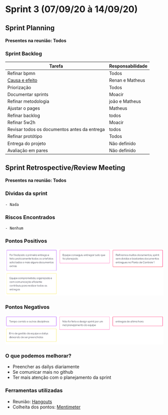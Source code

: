 # Sprint 3  (07/09/20 à 14/09/20)


## Sprint Planning

#### Presentes na reunião: Todos

###  Sprint Backlog

|Tarefa| Responsabilidade|
|---|----|
|Refinar bpmn |Todos|
|[Causa e efeito](https://github.com/UnBArqDsw/2020.1_G7_TCM/blob/master/docs/base/causa_e_efeito.md)|Renan e Matheus|
|Priorização |Todos|
|Documentar sprints |Moacir|
|Refinar metodologia |joão e Matheus|
|Ajustar o pages |Matheus|
|Refinar backlog |todos|
|Refinar 5w2h | Moacir |
|Revisar todos os documentos antes da entrega |todos|
|Refinar protótipo |Todos|
|Entrega do projeto|Não definido|
|Avaliação em pares| Não definido|



## Sprint Retrospective/Review Meeting

#### Presentes na reunião: Todos

### Dividas da sprint
    - Nada

### Riscos Encontrados
    - Nenhum

### Pontos Positivos

![pontos positivos](../assets/Sprints/S3-positivos.png)

### Pontos Negativos

![pontos negativos](../assets/Sprints/S3-negativos.png)

### O que podemos melhorar?

- Preencher as dailys diariamente
- Se comunicar mais no github
- Ter mais atenção com o planejamento da sprint


### Ferramentas utilizadas

- Reunião: [Hangouts](https://hangouts.google.com/)
- Colheita dos pontos: [Mentimeter](https://www.mentimeter.com/) 



